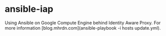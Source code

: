 # ansible-iap

Using Ansible on Google Compute Engine behind Identity Aware Proxy. For more information [blog.mhrdn.com](ansible-playbook -i hosts update.yml).
